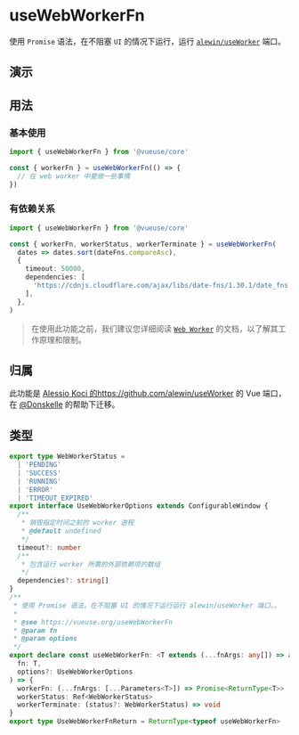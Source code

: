 # useWebWorkerFn

使用 `Promise` 语法，在不阻塞 `UI` 的情况下运行，运行 [`alewin/useWorker`](https://github.com/alewin/useWorker) 端口。



## 演示

<demo src="./demo.vue" title="useWebWorkerFn" desc=""></demo>


## 用法

### 基本使用
```ts
import { useWebWorkerFn } from '@vueuse/core'

const { workerFn } = useWebWorkerFn(() => {
  // 在 web worker 中要做一些事情
})
```

### 有依赖关系

```ts
import { useWebWorkerFn } from '@vueuse/core'

const { workerFn, workerStatus, workerTerminate } = useWebWorkerFn(
  dates => dates.sort(dateFns.compareAsc),
  {
    timeout: 50000,
    dependencies: [
      'https://cdnjs.cloudflare.com/ajax/libs/date-fns/1.30.1/date_fns.js', // dateFns
    ],
  },
)
```


> 在使用此功能之前，我们建议您详细阅读 [`Web Worker`](https://developer.mozilla.org/zh-CN/docs/Web/API/Web_Workers_API/Using_web_workers) 的文档，以了解其工作原理和限制。

## 归属

此功能是 [Alessio Koci 的https://github.com/alewin/useWorker](https://github.com/alewin/useWorker) 的 Vue 端口，在 [@Donskelle](https://github.com/Donskelle) 的帮助下迁移。


## 类型

```ts
export type WebWorkerStatus =
  | 'PENDING'
  | 'SUCCESS'
  | 'RUNNING'
  | 'ERROR'
  | 'TIMEOUT_EXPIRED'
export interface UseWebWorkerOptions extends ConfigurableWindow {
  /**
   * 销毁指定时间之前的 worker 进程
   * @default undefined
   */
  timeout?: number
  /**
   * 包含运行 worker 所需的外部依赖项的数组
   */
  dependencies?: string[]
}
/**
 * 使用 Promise 语法，在不阻塞 UI 的情况下运行运行 alewin/useWorker 端口。。
 *
 * @see https://vueuse.org/useWebWorkerFn
 * @param fn
 * @param options
 */
export declare const useWebWorkerFn: <T extends (...fnArgs: any[]) => any>(
  fn: T,
  options?: UseWebWorkerOptions
) => {
  workerFn: (...fnArgs: [...Parameters<T>]) => Promise<ReturnType<T>>
  workerStatus: Ref<WebWorkerStatus>
  workerTerminate: (status?: WebWorkerStatus) => void
}
export type UseWebWorkerFnReturn = ReturnType<typeof useWebWorkerFn>
```
